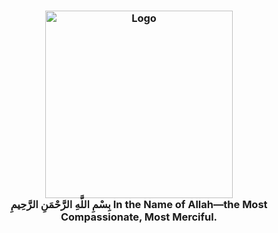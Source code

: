 <h3 align="center">
	<img src="https://raw.githubusercontent.com/mustafakhalaf-git/mustafakhalaf-git/main/Bismillah2.png" width="300" alt="Logo"/></br>
		بِسْمِ اللَّهِ الرَّحْمَنِ الرَّحِيمِ
		In the Name of Allah—the Most Compassionate, Most Merciful.
</h3>

  <!--
**mustafakhalaf-git/mustafakhalaf-git** is a ✨ _special_ ✨ repository because its `README.md` (this file) appears on your GitHub profile.

Here are some ideas to get you started:

- 🔭 I’m currently working on ...
- 🌱 I’m currently learning ...
- 👯 I’m looking to collaborate on ...
- 🤔 I’m looking for help with ...
- 💬 Ask me about ...
- 📫 How to reach me: ...
- 😄 Pronouns: ...
- ⚡ Fun fact: ...
-->
